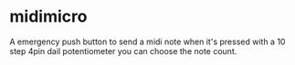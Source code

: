 # midimicro
A emergency push button to send a midi note when it's pressed with a 10 step 4pin dail potentiometer you can choose the note count.

